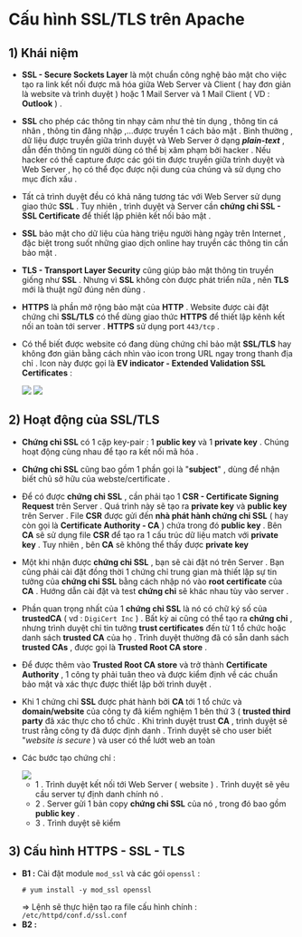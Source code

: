 # Cấu hình SSL/TLS trên Apache
## **1) Khái niệm**
- **SSL - Secure Sockets Layer** là một chuẩn công nghệ bảo mật cho việc tạo ra link kết nối được mã hóa giữa Web Server và Client ( hay đơn giản là website và trình duyệt ) hoặc 1 Mail Server và 1 Mail Client ( VD : **Outlook** ) .
- **SSL** cho phép các thông tin nhạy cảm như thẻ tín dụng , thông tin cá nhân , thông tin đăng nhập ,...được truyền 1 cách bảo mật . Bình thường , dữ liệu được truyền giữa trình duyệt và Web Server ở dạng ***plain-text*** , dẫn đến thông tin người dùng có thể bị xâm phạm bởi hacker . Nếu hacker có thể capture được các gói tin được truyền giữa trình duyệt và Web Server , họ có thể đọc được nội dung của chúng và sử dụng cho mục đích xấu .
- Tất cả trình duyệt đều có khả năng tương tác với Web Server sử dụng giao thức **SSL** . Tuy nhiên , trình duyệt và Server cần **chứng chỉ SSL - SSL Certificate** để thiết lập phiên kết nối bảo mật .
- **SSL** bảo mật cho dữ liệu của hàng triệu người hàng ngày trên Internet , đặc biệt trong suốt những giao dịch online hay truyền các thông tin cần bảo mật .
- **TLS - Transport Layer Security** cũng giúp bảo mật thông tin truyền giống như **SSL** . Nhưng vì **SSL** không còn được phát triển nữa , nên **TLS** mới là thuật ngữ đúng nên dùng .
- **HTTPS** là phần mở rộng bảo mật của **HTTP** . Website được cài đặt chứng chỉ **SSL/TLS** có thể dùng giao thức **HTTPS** để thiết lập kênh kết nối an toàn tới server . **HTTPS** sử dụng port `443/tcp` .
- Có thể biết được website có đang dùng chứng chỉ bảo mật **SSL/TLS** hay không đơn giản bằng cách nhìn vào icon trong URL ngay trong thanh địa chỉ . Icon này được gọi là **EV indicator - Extended Validation SSL Certificates** :

    <img src=https://i.imgur.com/WbYzQRb.png>
    <img src=https://i.imgur.com/YQ8Yzv2.png>

## **2) Hoạt động của SSL/TLS**
- **Chứng chỉ SSL** có 1 cặp key-pair : 1 **public key** và 1 **private key** . Chúng hoạt động cùng nhau để tạo ra kết nối mã hóa .
- **Chứng chỉ SSL** cũng bao gồm 1 phần gọi là "**subject**" , dùng để nhận biết chủ sở hữu của webste/certificate .
- Để có được **chứng chỉ SSL** , cần phải tạo 1 **CSR - Certificate Signing Request** trên Server . Quá trình này sẽ tạo ra **private key** và **public key** trên Server . File **CSR** được gửi đến **nhà phát hành chứng chỉ SSL** ( hay còn gọi là **Certificate Authority - CA** ) chứa trong đó **public key** . Bên **CA** sẽ sử dụng file **CSR** để tạo ra 1 cấu trúc dữ liệu match với **private key** . Tuy nhiên , bên **CA** sẽ không thể thấy được **private key**
- Một khi nhận được **chứng chỉ SSL** , bạn sẽ cài đặt nó trên Server . Bạn cũng phải cài đặt đồng thời 1 chứng chỉ trung gian mà thiết lập sự tin tưởng của **chứng chỉ SSL** bằng cách nhập nó vào **root certificate** của **CA** . Hướng dẫn cài đặt và test **chứng chỉ** sẽ khác nhau tùy vào server .
- Phần quan trọng nhất của 1 **chứng chỉ SSL** là nó có chữ ký số của **trustedCA** ( vd : `DigiCert Inc` ) . Bất kỳ ai cũng có thể tạo ra **chứng chỉ** , nhưng trình duyệt chỉ tin tưởng **trust certificates** đến từ 1 tổ chức hoặc danh sách **trusted CA** của họ . Trình duyệt thường đã có sẵn danh sách **trusted CAs** , được gọi là **Trusted Root CA store** .
- Để được thêm vào **Trusted Root CA store** và trở thành **Certificate Authority** , 1 công ty phải tuân theo và được kiểm định về các chuẩn bảo mật và xác thực được thiết lập bởi trình duyệt .
- Khi 1 chứng chỉ **SSL** được phát hành bởi **CA** tới 1 tổ chức và **domain/website** của công ty đã kiểm nghiệm 1 bên thứ 3 ( **trusted third party**  đã xác thực cho tổ chức . Khi trình duyệt trust **CA** , trình duyệt sẽ trust rằng công ty đã được định danh . Trình duyệt sẽ cho user biết "*website is secure* ) và user có thể lướt web an toàn
- Các bước tạo chứng chỉ :

    <img src=https://i.imgur.com/EsMFmWD.png>

    - 1 . Trình duyệt kết nối tới Web Server ( website ) . Trình duyệt sẽ yêu cầu server tự định danh chính nó .
    - 2 . Server gửi 1 bản copy **chứng chỉ SSL** của nó , trong đó bao gồm **public key** .
    - 3 . Trình duyệt sẽ kiểm 
## **3) Cấu hình HTTPS - SSL - TLS**
- **B1 :** Cài đặt module `mod_ssl` và các gói `openssl` :
    ```
    # yum install -y mod_ssl openssl
    ```
    => Lệnh sẽ thực hiện tạo ra file cấu hình chính : `/etc/httpd/conf.d/ssl.conf`
- **B2 :**